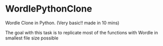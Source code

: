 # WordlePythonClone
Wordle Clone in Python. (Very basic!! made in 10 mins)

The goal with this task is to replicate most of the functions with Wordle in smallest file size possible
